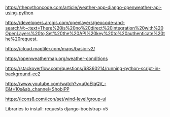 https://thepythoncode.com/article/weather-app-django-openweather-api-using-python

https://developers.arcgis.com/openlayers/geocode-and-search/#:~:text=There%20is%20no%20direct%20integration%20with%20OpenLayers%20to,Set%20the%20API%20key%20to%20authenticate%20the%20request.

https://cloud.maptiler.com/maps/basic-v2/

https://openweathermap.org/weather-conditions

https://stackoverflow.com/questions/68360214/running-python-script-in-background-ec2

https://www.youtube.com/watch?v=u0oEIqQV_-E&t=10s&ab_channel=ShobiPP

https://icons8.com/icon/set/wind-level/group-ui



Libraries to install:
requests
django-bootstrap-v5